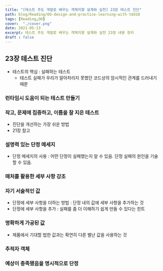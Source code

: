 ```yaml
---
title: "[테스트 주도 개발로 배우는 객체지향 설계와 실천] 23장 테스트 진단"
path: blog/Reading/OO-design-and-practice-learning-with-tdd10
tags: [Reading,OO]
cover:  "./cover.png"
date: 2021-05-13
excerpt: 테스트 주도 개발로 배우는 객체지향 설계와 실천 23장 내용 정리 
draft : false
---
```


## 23장 테스트 진단 

* 테스트의 핵심 : 실패하는 테스트 
  * 테스트 실패가 우리가 알아차리지 못했던 코드상의 암시적인 관계를 드러내기 때문

### 런타임시 도움이 되는 테스트 만들기

### 작고, 문제에 집중하고, 이름을 잘 지은 테스트

* 진단을 개선하는 가장 쉬운 방법 
* 21장 참고

### 설명력 있는 단정 메세지 

* 단정 메세지의 사용 : 어떤 단정이 실패했는지 알 수 있음. 단정 실패의 원인을 기술할 수 있음.

### 매처를 활용한 세부 사항 강조

### 자기 서술적인 값

* 단정에 세부 사항을 더하는 방법 : 단정 내의 값에 세부 사항을 추가하는 것 
* 단정에 세부 사항을 추가 : 실패를 좀 더 이해하기 쉽게 만들 수 있다는 힌트

### 명확하게 가공된 값

* 제품에서 기대할 법한 값과는 확연히 다른 별난 값을 사용하는 것

### 추적자 객체

### 예상이 충족됐음을 명시적으로 단정

